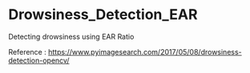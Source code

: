 # Drowsiness_Detection_EAR
Detecting drowsiness using EAR Ratio

Reference : https://www.pyimagesearch.com/2017/05/08/drowsiness-detection-opencv/

